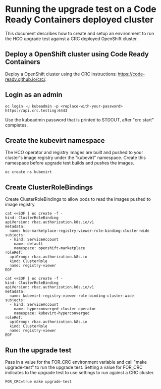 # Running the upgrade test on a Code Ready Containers deployed cluster

This document describes how to create and setup an environment to
run the HCO upgrade test against a CRC deployed OpenShift cluster.

## Deploy a OpenShift cluster using Code Ready Containers

Deploy a OpenShift cluster using the CRC instructions: https://code-ready.github.io/crc/.

## Login as an admin

````
oc login -u kubeadmin -p <replace-with-your-password> https://api.crc.testing:6443
````

Use the kubeadmin password that is printed to STDOUT, after "crc start" completes.

## Create the kubevirt namespace

The HCO operator and registry images are built and pushed to your cluster's image registry under the "kubevirt" namespace.
Create this namespace before upgrade test builds and pushes the images.

````
oc create ns kubevirt
````

## Create ClusterRoleBindings

Create ClusterRoleBindings to allow pods to read the images pushed to image registry.

````
cat <<EOF | oc create -f -
kind: ClusterRoleBinding
apiVersion: rbac.authorization.k8s.io/v1
metadata:
  name: hco-marketplace-registry-viewer-role-binding-cluster-wide
subjects:
  - kind: ServiceAccount
    name: default
    namespace: openshift-marketplace
roleRef:
  apiGroup: rbac.authorization.k8s.io
  kind: ClusterRole
  name: registry-viewer
EOF

cat <<EOF | oc create -f -
kind: ClusterRoleBinding
apiVersion: rbac.authorization.k8s.io/v1
metadata:
  name: kubevirt-registry-viewer-role-binding-cluster-wide
subjects:
  - kind: ServiceAccount
    name: hyperconverged-cluster-operator
    namespace: kubevirt-hyperconverged
roleRef:
  apiGroup: rbac.authorization.k8s.io
  kind: ClusterRole
  name: registry-viewer
EOF
````

## Run the upgrade test

Pass in a value for the FOR_CRC environment variable and call "make upgrade-test" to run the upgrade test. Setting a value for FOR_CRC indicates to the upgrade test to use settings to  run against a CRC cluster.

````
FOR_CRC=true make upgrade-test
````